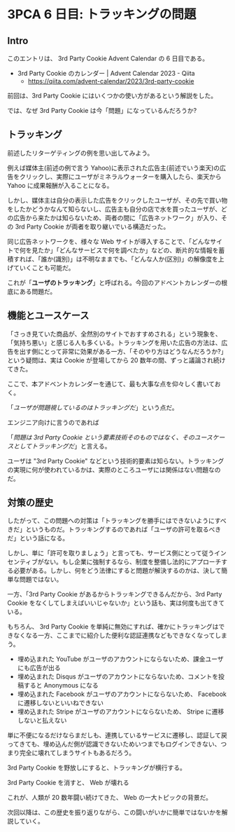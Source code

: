 # 3PCA 6 日目: トラッキングの問題

## Intro

このエントリは、 3rd Party Cookie Advent Calendar の 6 日目である。

- 3rd Party Cookie のカレンダー | Advent Calendar 2023 - Qiita
  - https://qiita.com/advent-calendar/2023/3rd-party-cookie

前回は、3rd Party Cookie にはいくつかの使い方があるという解説をした。

では、なぜ 3rd Party Cookie は今「問題」になっているんだろうか?


## トラッキング

前述したリターゲティングの例を思い出してみよう。

例えば媒体主(前述の例で言う Yahoo)に表示された広告主(前述でいう楽天)の広告をクリックし、実際にユーザがミネラルウォーターを購入したら、楽天から Yahoo に成果報酬が入ることになる。

しかし、媒体主は自分の表示した広告をクリックしたユーザが、その先で買い物をしたかどうかなんて知らないし、広告主も自分の店で水を買ったユーザが、どの広告から来たかは知らないため、両者の間に「広告ネットワーク」が入り、その 3rd Party Cookie が両者を取り継いでいる構造だった。

同じ広告ネットワークを、様々な Web サイトが導入することで、「どんなサイトで何を見たか」「どんなサービスで何を調べたか」などの、断片的な情報を蓄積すれば、「誰か(識別)」は不明なままでも、「どんな人か(区別)」の解像度を上げていくことも可能だ。

これが「**ユーザのトラッキング**」と呼ばれる。今回のアドベントカレンダーの根底にある問題だ。


## 機能とユースケース

「さっき見ていた商品が、全然別のサイトでおすすめされる」という現象を、「気持ち悪い」と感じる人も多くいる。トラッキングを用いた広告の方法は、広告を出す側にとって非常に効果がある一方、「そのやり方はどうなんだろうか?」という疑問は、実は Cookie が登場してから 20 数年の間、ずっと議論され続けてきた。

ここで、本アドベントカレンダーを通じて、最も大事な点を仰々しく書いておく。

「*ユーザが問題視しているのはトラッキングだ*」という点だ。

エンジニア向けに言うのであれば

「*問題は 3rd Party Cookie という要素技術そのものではなく、そのユースケースとしてトラッキングだ*」と言える。

ユーザは "3rd Party Cookie" などという技術的要素は知らない。トラッキングの実現に何が使われているかは、実際のところユーザには関係はない問題なのだ。


## 対策の歴史

したがって、この問題への対策は「トラッキングを勝手にはできないようにすべきだ」というものだ。トラッキングするのであれば「ユーザの許可を取るべきだ」という話になる。

しかし、単に「許可を取りましょう」と言っても、サービス側にとって従うインセンティブがない。もし企業に強制するなら、制度を整備し法的にアプローチする必要がある。しかし、何をどう法律にすると問題が解決するのかは、決して簡単な問題ではない。

一方、「3rd Party Cookie があるからトラッキングできるんだから、3rd Party Cookie をなくしてしまえばいいじゃないか」という話も、実は何度も出てきている。

もちろん、 3rd Party Cookie を単純に無効にすれば、確かにトラッキングはできなくなる一方、ここまでに紹介した便利な認証連携などもできなくなってしまう。

- 埋め込まれた YouTube がユーザのアカウントにならないため、課金ユーザにも広告が出る
- 埋め込まれた Disqus がユーザのアカウントにならないため、コメントを投稿すると Anonymous になる
- 埋め込まれた Facebook がユーザのアカウントにならないため、 Facebook に遷移しないといいねできない
- 埋め込まれた Stripe がユーザのアカウントにならないため、 Stripe に遷移しないと払えない

単に不便になるだけならまだしも、連携しているサービスに遷移し、認証して戻ってきても、埋め込んだ側が認識できないためいつまでもログインできない、つまり完全に壊れてしまうサイトもあるだろう。

3rd Party Cookie を野放しにすると、トラッキングが横行する。

3rd Party Cookie を消すと、 Web が壊れる

これが、人類が 20 数年闘い続けてきた、 Web の一大トピックの背景だ。

次回以降は、この歴史を振り返りながら、この闘いがいかに簡単ではないかを解説していく。